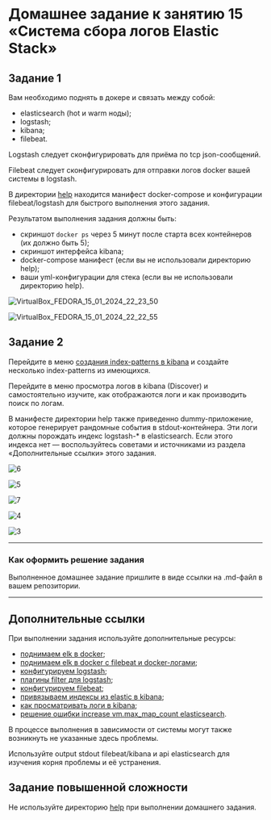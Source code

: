 # Домашнее задание к занятию 15 «Система сбора логов Elastic Stack»



## Задание 1

Вам необходимо поднять в докере и связать между собой:

- elasticsearch (hot и warm ноды);
- logstash;
- kibana;
- filebeat.

Logstash следует сконфигурировать для приёма по tcp json-сообщений.

Filebeat следует сконфигурировать для отправки логов docker вашей системы в logstash.

В директории [help](./help) находится манифест docker-compose и конфигурации filebeat/logstash для быстрого 
выполнения этого задания.

Результатом выполнения задания должны быть:

- скриншот `docker ps` через 5 минут после старта всех контейнеров (их должно быть 5);
- скриншот интерфейса kibana;
- docker-compose манифест (если вы не использовали директорию help);
- ваши yml-конфигурации для стека (если вы не использовали директорию help).

![VirtualBox_FEDORA_15_01_2024_22_23_50](https://github.com/AlexanderM33/mnt-homeworks-m/assets/122460278/94789128-6bea-46c8-84fb-590820de73c9)

![VirtualBox_FEDORA_15_01_2024_22_22_55](https://github.com/AlexanderM33/mnt-homeworks-m/assets/122460278/6f2345bc-de64-4f62-9c47-52bea2399563)




## Задание 2

Перейдите в меню [создания index-patterns  в kibana](http://localhost:5601/app/management/kibana/indexPatterns/create) и создайте несколько index-patterns из имеющихся.

Перейдите в меню просмотра логов в kibana (Discover) и самостоятельно изучите, как отображаются логи и как производить поиск по логам.

В манифесте директории help также приведенно dummy-приложение, которое генерирует рандомные события в stdout-контейнера.
Эти логи должны порождать индекс logstash-* в elasticsearch. Если этого индекса нет — воспользуйтесь советами и источниками из раздела «Дополнительные ссылки» этого задания.

![6](https://github.com/AlexanderM33/mnt-homeworks-m/assets/122460278/fd668821-489c-4c07-ab52-8c66c48f48c2)

![5](https://github.com/AlexanderM33/mnt-homeworks-m/assets/122460278/009cf4eb-b57d-4968-bf7f-d6c9ecdae66c)

![7](https://github.com/AlexanderM33/mnt-homeworks-m/assets/122460278/f79716ae-1365-4eae-aa43-ed93cb657820)

![4](https://github.com/AlexanderM33/mnt-homeworks-m/assets/122460278/2a3a1e0c-369d-453b-b255-240591d6766d)

![3](https://github.com/AlexanderM33/mnt-homeworks-m/assets/122460278/850a6e1b-8f46-4126-88a9-34672bff29fd)



 
---

### Как оформить решение задания

Выполненное домашнее задание пришлите в виде ссылки на .md-файл в вашем репозитории.

---



## Дополнительные ссылки

При выполнении задания используйте дополнительные ресурсы:

- [поднимаем elk в docker](https://www.elastic.co/guide/en/elastic-stack-get-started/current/get-started-docker.html);
- [поднимаем elk в docker с filebeat и docker-логами](https://www.sarulabs.com/post/5/2019-08-12/sending-docker-logs-to-elasticsearch-and-kibana-with-filebeat.html);
- [конфигурируем logstash](https://www.elastic.co/guide/en/logstash/current/configuration.html);
- [плагины filter для logstash](https://www.elastic.co/guide/en/logstash/current/filter-plugins.html);
- [конфигурируем filebeat](https://www.elastic.co/guide/en/beats/libbeat/5.3/config-file-format.html);
- [привязываем индексы из elastic в kibana](https://www.elastic.co/guide/en/kibana/current/index-patterns.html);
- [как просматривать логи в kibana](https://www.elastic.co/guide/en/kibana/current/discover.html);
- [решение ошибки increase vm.max_map_count elasticsearch](https://stackoverflow.com/questions/42889241/how-to-increase-vm-max-map-count).

В процессе выполнения в зависимости от системы могут также возникнуть не указанные здесь проблемы.

Используйте output stdout filebeat/kibana и api elasticsearch для изучения корня проблемы и её устранения.

## Задание повышенной сложности

Не используйте директорию [help](./help) при выполнении домашнего задания.
 
